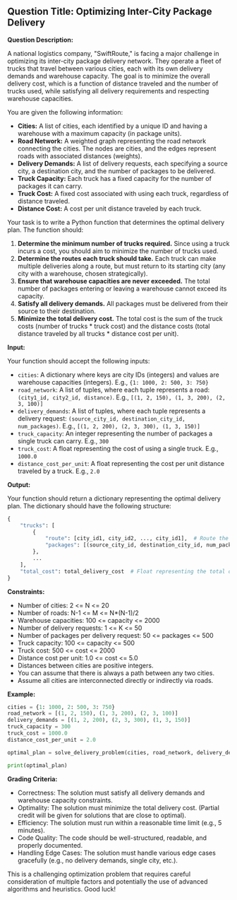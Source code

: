 ## Question Title: Optimizing Inter-City Package Delivery

**Question Description:**

A national logistics company, "SwiftRoute," is facing a major challenge in optimizing its inter-city package delivery network. They operate a fleet of trucks that travel between various cities, each with its own delivery demands and warehouse capacity. The goal is to minimize the overall delivery cost, which is a function of distance traveled and the number of trucks used, while satisfying all delivery requirements and respecting warehouse capacities.

You are given the following information:

*   **Cities:** A list of cities, each identified by a unique ID and having a warehouse with a maximum capacity (in package units).
*   **Road Network:** A weighted graph representing the road network connecting the cities. The nodes are cities, and the edges represent roads with associated distances (weights).
*   **Delivery Demands:** A list of delivery requests, each specifying a source city, a destination city, and the number of packages to be delivered.
*   **Truck Capacity:** Each truck has a fixed capacity for the number of packages it can carry.
*   **Truck Cost:** A fixed cost associated with using each truck, regardless of distance traveled.
*   **Distance Cost:** A cost per unit distance traveled by each truck.

Your task is to write a Python function that determines the optimal delivery plan. The function should:

1.  **Determine the minimum number of trucks required.** Since using a truck incurs a cost, you should aim to minimize the number of trucks used.
2.  **Determine the routes each truck should take.** Each truck can make multiple deliveries along a route, but must return to its starting city (any city with a warehouse, chosen strategically).
3.  **Ensure that warehouse capacities are never exceeded.** The total number of packages entering or leaving a warehouse cannot exceed its capacity.
4.  **Satisfy all delivery demands.** All packages must be delivered from their source to their destination.
5.  **Minimize the total delivery cost.** The total cost is the sum of the truck costs (number of trucks \* truck cost) and the distance costs (total distance traveled by all trucks \* distance cost per unit).

**Input:**

Your function should accept the following inputs:

*   `cities`: A dictionary where keys are city IDs (integers) and values are warehouse capacities (integers).  E.g., `{1: 1000, 2: 500, 3: 750}`
*   `road_network`: A list of tuples, where each tuple represents a road: `(city1_id, city2_id, distance)`. E.g., `[(1, 2, 150), (1, 3, 200), (2, 3, 100)]`
*   `delivery_demands`: A list of tuples, where each tuple represents a delivery request: `(source_city_id, destination_city_id, num_packages)`. E.g., `[(1, 2, 200), (2, 3, 300), (1, 3, 150)]`
*   `truck_capacity`: An integer representing the number of packages a single truck can carry. E.g., `300`
*   `truck_cost`: A float representing the cost of using a single truck. E.g., `1000.0`
*   `distance_cost_per_unit`: A float representing the cost per unit distance traveled by a truck. E.g., `2.0`

**Output:**

Your function should return a dictionary representing the optimal delivery plan. The dictionary should have the following structure:

```python
{
    "trucks": [
        {
            "route": [city_id1, city_id2, ..., city_id1],  # Route the truck takes, returning to starting city
            "packages": [(source_city_id, destination_city_id, num_packages), ...], # List of deliveries made on this route
        },
        ...
    ],
    "total_cost": total_delivery_cost  # Float representing the total cost
}
```

**Constraints:**

*   Number of cities: 2 <= N <= 20
*   Number of roads: N-1 <= M <= N\*(N-1)/2
*   Warehouse capacities: 100 <= capacity <= 2000
*   Number of delivery requests: 1 <= K <= 50
*   Number of packages per delivery request: 50 <= packages <= 500
*   Truck capacity: 100 <= capacity <= 500
*   Truck cost: 500 <= cost <= 2000
*   Distance cost per unit: 1.0 <= cost <= 5.0
*   Distances between cities are positive integers.
*   You can assume that there is always a path between any two cities.
*   Assume all cities are interconnected directly or indirectly via roads.

**Example:**

```python
cities = {1: 1000, 2: 500, 3: 750}
road_network = [(1, 2, 150), (1, 3, 200), (2, 3, 100)]
delivery_demands = [(1, 2, 200), (2, 3, 300), (1, 3, 150)]
truck_capacity = 300
truck_cost = 1000.0
distance_cost_per_unit = 2.0

optimal_plan = solve_delivery_problem(cities, road_network, delivery_demands, truck_capacity, truck_cost, distance_cost_per_unit)

print(optimal_plan)
```

**Grading Criteria:**

*   Correctness: The solution must satisfy all delivery demands and warehouse capacity constraints.
*   Optimality: The solution must minimize the total delivery cost. (Partial credit will be given for solutions that are close to optimal).
*   Efficiency: The solution must run within a reasonable time limit (e.g., 5 minutes).
*   Code Quality: The code should be well-structured, readable, and properly documented.
*   Handling Edge Cases:  The solution must handle various edge cases gracefully (e.g., no delivery demands, single city, etc.).

This is a challenging optimization problem that requires careful consideration of multiple factors and potentially the use of advanced algorithms and heuristics. Good luck!
